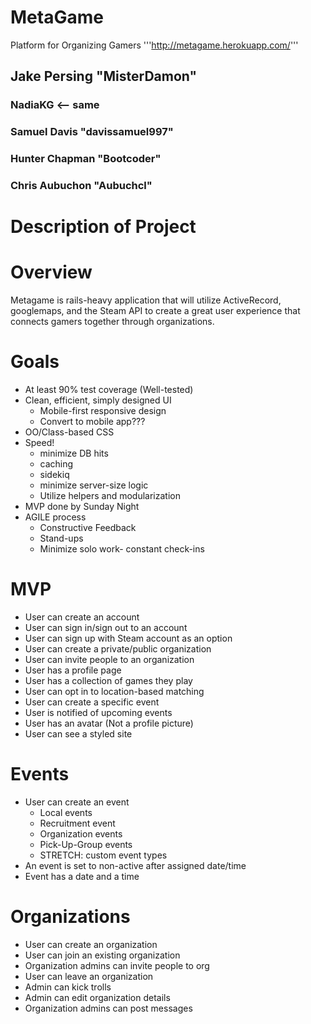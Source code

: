 MetaGame
========

Platform for Organizing Gamers
'''http://metagame.herokuapp.com/'''

## Jake Persing 		"MisterDamon"
### NadiaKG 				<-- same
### Samuel Davis 		"davissamuel997"
### Hunter Chapman 	"Bootcoder"
### Chris Aubuchon 	"Aubuchcl"

Description of Project
======================

Overview
========
Metagame is rails-heavy application that will utilize ActiveRecord, googlemaps, and the Steam API to create a great user experience that connects gamers together through organizations. 

Goals
=====
* At least 90% test coverage (Well-tested)
* Clean, efficient, simply designed UI
	* Mobile-first responsive design
	* Convert to mobile app???
* OO/Class-based CSS
* Speed!
	* minimize DB hits
	* caching
	* sidekiq
	* minimize server-size logic
	* Utilize helpers and modularization
* MVP done by Sunday Night
* AGILE process
	* Constructive Feedback
	* Stand-ups
	* Minimize solo work- constant check-ins


MVP
===
* User can create an account
* User can sign in/sign out to an account
* User can sign up with Steam account as an option
* User can create a private/public organization
* User can invite people to an organization
* User has a profile page
* User has a collection of games they play
* User can opt in to location-based matching
* User can create a specific event
* User is notified of upcoming events
* User has an avatar (Not a profile picture)
* User can see a styled site 

Events
======
* User can create an event
	* Local events
	* Recruitment event
	* Organization events
	* Pick-Up-Group events
	* STRETCH: custom event types
* An event is set to non-active after assigned date/time
* Event has a date and a time

Organizations
=============
* User can create an organization 
* User can join an existing organization
* Organization admins can invite people to org
* User can leave an organization
* Admin can kick trolls
* Admin can edit organization details
* Organization admins can post messages


